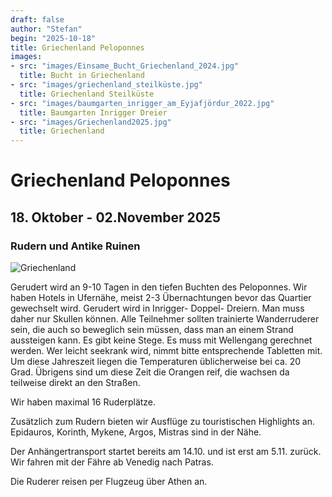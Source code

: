 ```yaml
---
draft: false
author: "Stefan"
begin: "2025-10-18"
title: Griechenland Peloponnes
images:
- src: "images/Einsame_Bucht_Griechenland_2024.jpg"
  title: Bucht in Griechenland
- src: "images/griechenland_steilküste.jpg"
  title: Griechenland Steilküste
- src: "images/baumgarten_inrigger_am_Eyjafjördur_2022.jpg"
  title: Baumgarten Inrigger Dreier
- src: "images/Griechenland2025.jpg"
  title: Griechenland
---
```

# Griechenland Peloponnes

## 18. Oktober - 02.November 2025

### Rudern und Antike Ruinen


![Griechenland](./images/Griechenland2025)

Gerudert wird an 9-10 Tagen in den tiefen Buchten des Peloponnes. Wir haben Hotels in Ufernähe, meist 2-3 Übernachtungen bevor das Quartier gewechselt wird.
Gerudert wird in Inrigger- Doppel- Dreiern. Man muss daher nur Skullen können. Alle Teilnehmer sollten trainierte Wanderruderer sein, die auch so beweglich sein müssen, dass man an einem Strand aussteigen kann. Es gibt keine Stege. Es muss mit Wellengang gerechnet werden. Wer leicht seekrank wird, nimmt bitte entsprechende Tabletten mit.
Um diese Jahreszeit liegen die Temperaturen üblicherweise bei ca. 20 Grad.
Übrigens sind um diese Zeit die Orangen reif, die wachsen da teilweise direkt an den Straßen.

Wir haben maximal 16 Ruderplätze.

Zusätzlich zum Rudern bieten wir Ausflüge zu touristischen Highlights an. Epidauros, Korinth, Mykene, Argos, Mistras sind in der Nähe.

Der Anhängertransport startet bereits am 14.10. und ist erst am 5.11. zurück. Wir fahren mit der Fähre ab Venedig nach Patras.

Die Ruderer reisen per Flugzeug über Athen an.

